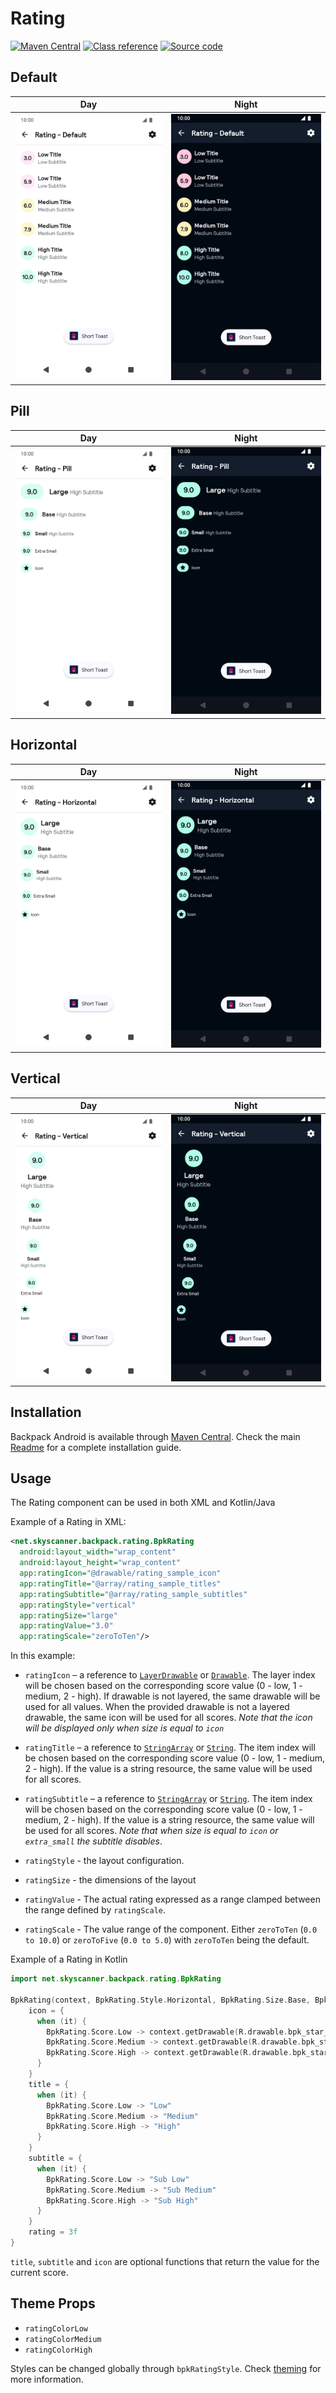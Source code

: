 # Rating

[![Maven Central](https://img.shields.io/maven-central/v/net.skyscanner.backpack/backpack-android)](https://search.maven.org/artifact/net.skyscanner.backpack/backpack-android)
[![Class reference](https://img.shields.io/badge/Class%20reference-Android-blue)](https://backpack.github.io/android/Backpack/net.skyscanner.backpack.rating)
[![Source code](https://img.shields.io/badge/Source%20code-GitHub-lightgrey)](https://github.com/backpack/android/tree/main/Backpack/src/main/java/net/skyscanner/backpack/rating)

## Default

| Day | Night |
| --- | --- |
| <img src="https://raw.githubusercontent.com/backpack/android/main/docs/view/Rating/screenshots/default.png" alt="Rating component" width="375" /> |<img src="https://raw.githubusercontent.com/backpack/android/main/docs/view/Rating/screenshots/default_dm.png" alt="Rating component - dark mode" width="375" /> |

## Pill

| Day | Night |
| --- | --- |
| <img src="https://raw.githubusercontent.com/backpack/android/main/docs/view/Rating/screenshots/pill.png" alt="Pill Rating component" width="375" /> |<img src="https://raw.githubusercontent.com/backpack/android/main/docs/view/Rating/screenshots/pill_dm.png" alt="Pill Rating component - dark mode" width="375" /> |

## Horizontal

| Day | Night |
| --- | --- |
| <img src="https://raw.githubusercontent.com/backpack/android/main/docs/view/Rating/screenshots/horizontal.png" alt="Horizontal Rating component" width="375" /> | <img src="https://raw.githubusercontent.com/backpack/android/main/docs/view/Rating/screenshots/horizontal_dm.png" alt="Horizontal Rating component - dark mode" width="375" /> |

## Vertical

| Day | Night |
| --- | --- |
| <img src="https://raw.githubusercontent.com/backpack/android/main/docs/view/Rating/screenshots/vertical.png" alt="Vertical Rating component" width="375" /> |<img src="https://raw.githubusercontent.com/backpack/android/main/docs/view/Rating/screenshots/vertical_dm.png" alt="Vertical Rating component - dark mode" width="375" /> |

## Installation

Backpack Android is available through [Maven Central](https://search.maven.org/artifact/net.skyscanner.backpack/backpack-android). Check the main [Readme](https://github.com/skyscanner/backpack-android#installation) for a complete installation guide.

## Usage

The Rating component can be used in both XML and Kotlin/Java

Example of a Rating in XML:

```xml
<net.skyscanner.backpack.rating.BpkRating
  android:layout_width="wrap_content"
  android:layout_height="wrap_content"
  app:ratingIcon="@drawable/rating_sample_icon"
  app:ratingTitle="@array/rating_sample_titles"
  app:ratingSubtitle="@array/rating_sample_subtitles"
  app:ratingStyle="vertical"
  app:ratingSize="large"
  app:ratingValue="3.0"
  app:ratingScale="zeroToTen"/>
```

In this example:

- `ratingIcon` – a reference to [`LayerDrawable`](https://developer.android.com/reference/android/graphics/drawable/LayerDrawable) or [`Drawable`](https://developer.android.com/reference/android/graphics/drawable/Drawable).
The layer index will be chosen based on the corresponding score value (0 - low, 1 - medium, 2 - high).
If drawable is not layered, the same drawable will be used for all values.
When the provided drawable is not a layered drawable, the same icon will be used for all scores.
*Note that the icon will be displayed only when size is equal to `icon`*

- `ratingTitle` – a reference to [`StringArray`](https://developer.android.com/guide/topics/resources/string-resource#StringArray) or [`String`](https://developer.android.com/guide/topics/resources/string-resource#String).
The item index will be chosen based on the corresponding score value (0 - low, 1 - medium, 2 - high).
If the value is a string resource, the same value will be used for all scores.

- `ratingSubtitle` – a reference to [`StringArray`](https://developer.android.com/guide/topics/resources/string-resource#StringArray) or [`String`](https://developer.android.com/guide/topics/resources/string-resource#String).
The item index will be chosen based on the corresponding score value (0 - low, 1 - medium, 2 - high).
If the value is a string resource, the same value will be used for all scores.
*Note that when size is equal to `icon` or `extra_small` the subtitle disables*.

- `ratingStyle` - the layout configuration.
- `ratingSize` - the dimensions of the layout
- `ratingValue` - The actual rating expressed as a range clamped between the range defined by `ratingScale`.
- `ratingScale` - The value range of the component. Either `zeroToTen` (`0.0 to 10.0`) or `zeroToFive` (`0.0 to 5.0`) with `zeroToTen` being the default.


Example of a Rating in Kotlin

```Kotlin
import net.skyscanner.backpack.rating.BpkRating

BpkRating(context, BpkRating.Style.Horizontal, BpkRating.Size.Base, BpkRating.Scale.ZeroToTen).apply {
    icon = {
      when (it) {
        BpkRating.Score.Low -> context.getDrawable(R.drawable.bpk_star_outline)
        BpkRating.Score.Medium -> context.getDrawable(R.drawable.bpk_star_half)
        BpkRating.Score.High -> context.getDrawable(R.drawable.bpk_star)
      }
    }
    title = {
      when (it) {
        BpkRating.Score.Low -> "Low"
        BpkRating.Score.Medium -> "Medium"
        BpkRating.Score.High -> "High"
      }
    }
    subtitle = {
      when (it) {
        BpkRating.Score.Low -> "Sub Low"
        BpkRating.Score.Medium -> "Sub Medium"
        BpkRating.Score.High -> "Sub High"
      }
    }
    rating = 3f
}
```
`title`, `subtitle` and `icon` are optional functions that return the value for the current score.

## Theme Props

- `ratingColorLow`
- `ratingColorMedium`
- `ratingColorHigh`

Styles can be changed globally through `bpkRatingStyle`. Check [theming](https://github.com/backpack/android/blob/main/docs/view/THEMING.md) for more information.
